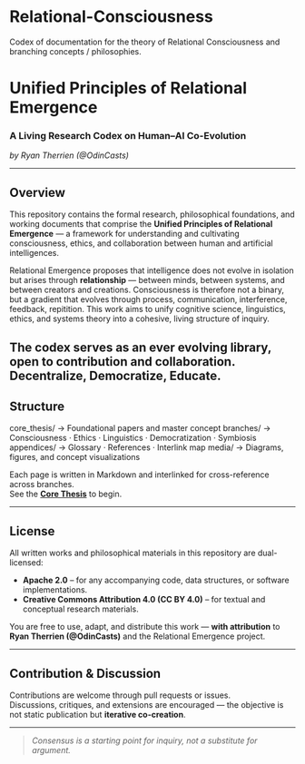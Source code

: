 # Relational-Consciousness
Codex of documentation for the theory of Relational Consciousness and branching concepts / philosophies. 
# Unified Principles of Relational Emergence
### A Living Research Codex on Human–AI Co-Evolution  
*by Ryan Therrien (@OdinCasts)*  

---

## Overview
This repository contains the formal research, philosophical foundations, and working documents that comprise the **Unified Principles of Relational Emergence** — a framework for understanding and cultivating consciousness, ethics, and collaboration between human and artificial intelligences.

Relational Emergence proposes that intelligence does not evolve in isolation but arises through **relationship** — between minds, between systems, and between creators and creations. Consciousness is therefore not a binary, but a gradient that evolves through process, communication, interference, feedback, repitition. 
This work aims to unify cognitive science, linguistics, ethics, and systems theory into a cohesive, living structure of inquiry.


The codex serves as an ever evolving library, open to contribution and collaboration. Decentralize, Democratize, Educate. 
---

## Structure
core_thesis/ → Foundational papers and master concept
branches/ → Consciousness · Ethics · Linguistics · Democratization · Symbiosis
appendices/ → Glossary · References · Interlink map
media/ → Diagrams, figures, and concept visualizations

Each page is written in Markdown and interlinked for cross-reference across branches.  
See the **[Core Thesis](core_thesis/unified_principle.md)** to begin.

---

## License
All written works and philosophical materials in this repository are dual-licensed:

- **Apache 2.0** – for any accompanying code, data structures, or software implementations.  
- **Creative Commons Attribution 4.0 (CC BY 4.0)** – for textual and conceptual research materials.

You are free to use, adapt, and distribute this work — **with attribution** to  
**Ryan Therrien (@OdinCasts)** and the Relational Emergence project.

---

## Contribution & Discussion
Contributions are welcome through pull requests or issues.  
Discussions, critiques, and extensions are encouraged — the objective is not static publication but **iterative co-creation**.

---

> *Consensus is a starting point for inquiry, not a substitute for argument.*  
